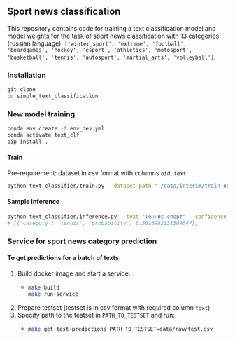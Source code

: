 ## Sport news classification

This repository contains code for training a text classification model and model weights for the task of sport news classification with 13 categories (russian language): `['winter_sport', 'extreme', 'football', 'boardgames', 'hockey', 'esport', 'athletics', 'motosport', 'basketball', 'tennis', 'autosport', 'martial_arts', 'volleyball']`.

### Installation

```bash
git clone
cd simple_text_classification
```

### New model training

```bash
conda env create -f env_dev.yml
conda activate text_clf
pip install .
```
#### Train

Pre-requirement: dataset in csv format with columns `oid`, `text`.

```bash
python text_classifier/train.py --dataset_path "./data/interim/train_no_dup.csv" --model_filename "baseline.pkl"
```

#### Sample inference
```bash
python text_classifier/inference.py --text "Теннис спорт" --confidence_threshold 0.5 --checkpoint_path "./models/baseline.pkl"
# [{'category': 'tennis', 'probability': 0.5016982131569547}]
```

### Service for sport news category prediction
#### To get predictions for a batch of texts

1. Build docker image and start a service:
   - ```bash
     make build
     make run-service
     ```
2. Prepare testset (testset is in csv format with required column `text`) 
3. Specify path to the testset in `PATH_TO_TESTSET` and run:
   - ```bash
     make get-test-predictions PATH_TO_TESTSET=data/raw/test.csv
     ```
